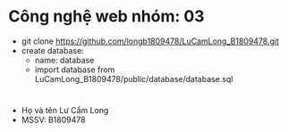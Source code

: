 # Công nghệ web nhóm: 03
- git clone https://github.com/longb1809478/LuCamLong_B1809478.git
- create database: 
    + name: database   
    + import database from LuCamLong_B1809478/public/database/database.sql
#
- Họ và tên Lư Cẩm Long
- MSSV: B1809478
